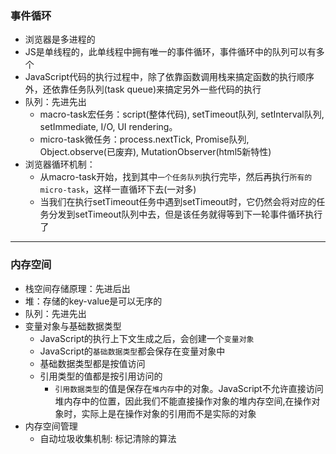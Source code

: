 ### 事件循环
- 浏览器是多进程的
- JS是单线程的，此单线程中拥有唯一的事件循环，事件循环中的队列可以有多个
- JavaScript代码的执行过程中，除了依靠函数调用栈来搞定函数的执行顺序外，还依靠任务队列(task queue)来搞定另外一些代码的执行
- 队列：先进先出
  - macro-task宏任务：script(整体代码), setTimeout队列, setInterval队列, setImmediate, I/O, UI rendering。
  - micro-task微任务：process.nextTick, Promise队列, Object.observe(已废弃), MutationObserver(html5新特性)
- 浏览器循环机制：
  - 从macro-task开始，找到其中`一个任务队列`执行完毕，然后再执行`所有的micro-task`，这样一直循环下去(一对多)
  - 当我们在执行setTimeout任务中遇到setTimeout时，它仍然会将对应的任务分发到setTimeout队列中去，但是该任务就得等到下一轮事件循环执行了

---
### 内存空间
- 栈空间存储原理：先进后出
- 堆：存储的key-value是可以无序的
- 队列：先进先出
- 变量对象与基础数据类型
  - JavaScript的执行上下文生成之后，会创建一个`变量对象`
  - JavaScript的`基础数据类型`都会保存在变量对象中
  - 基础数据类型都是按值访问
  - 引用类型的值都是按引用访问的
    - `引用数据类型`的值是保存在`堆内存`中的对象。JavaScript不允许直接访问堆内存中的位置，因此我们不能直接操作对象的堆内存空间,在操作对象时，实际上是在操作对象的引用而不是实际的对象
- 内存空间管理
  - 自动垃圾收集机制: 标记清除的算法